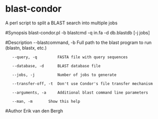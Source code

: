 # blast-condor
A perl script to split a BLAST search into multiple jobs

#Synopsis
       blast-condor.pl -b blastcmd -q in.fa -d db.blastdb [-j jobs]

#Description
       --blastcommand, -b  Full path to the blast program to run (blastn, blastx, etc.)

       --query, -q         FASTA file with query sequences

       --database, -d      BLAST database file

       --jobs, -j          Number of jobs to generate

       --transfer-off, -t  Don't use Condor's file transfer mechanism

       --arguments, -a     Additional blast command line parameters

       --man, -m	   Show this help

#Author
       Erik van den Bergh

